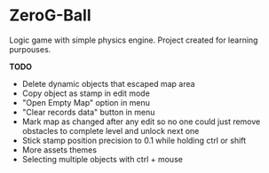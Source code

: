 # ZeroG-Ball
Logic game with simple physics engine.
Project created for learning purpouses.

<b>TODO</b>
<ul>
	<li>Delete dynamic objects that escaped map area</li>
	<li>Copy object as stamp in edit mode</li>
	<li>"Open Empty Map" option in menu</li>
	<li>"Clear records data" button in menu</li>
	<li>Mark map as changed after any edit so no one could just remove obstacles to complete level and unlock next one</li>
	<li>Stick stamp position precision to 0.1 while holding ctrl or shift</li>
	<li>More assets themes</li>
	<li>Selecting multiple objects with ctrl + mouse</li>
</ul>
